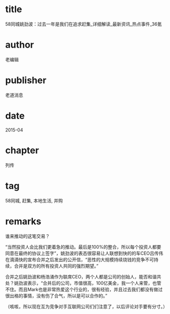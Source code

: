 # title
58同城姚劲波：过去一年是我们在追求赶集_详细解读_最新资讯_热点事件_36氪

# author
老编辑

# publisher
老道消息

# date
2015-04

# chapter
列传

# tag
58同城, 赶集, 本地生活, 并购

# remarks
谁来推动的这笔交易？

“当然投资人会比我们更着急的推动。最后是100%的整合，所以每个投资人都要同意在最终的协议上签字”，姚劲波的表态很容易让人联想到快的的车CEO吕传伟在滴滴快的宣布合并之后发出的公开信，“恶性的大规模持续烧钱的竞争不可持续，合并是双方的所有投资人共同的强烈期望。”

合并之后姚劲波和杨浩涌作为联席CEO，两个人都是公司的创始人，能否和谐共处？姚劲波表示，“合并后的公司，市值很高，100亿美金，我一个人来管，也管不住。而且Mark也是非常热爱这个行业的，很有经验，并且过去我们都没有做过很出格的事情，没有伤了合气，所以是可以合作的。”

（咳咳，所以现在互为竞争对手互联网公司们们注意了，以后评论对手要有分寸。）